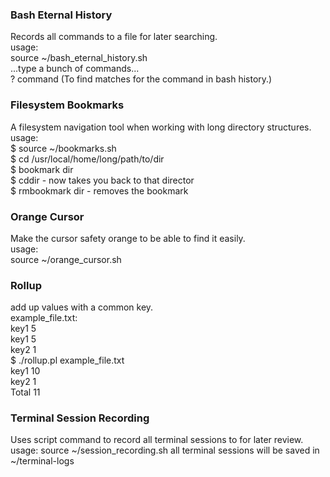 ### Bash Eternal History  
Records all commands to a file for later searching.  
usage:  
  source ~/bash_eternal_history.sh  
  ...type a bunch of commands...  
  ? command (To find matches for the command in bash history.)

### Filesystem Bookmarks
A filesystem navigation tool when working with long directory structures.  
usage:  
  $ source ~/bookmarks.sh  
  $ cd /usr/local/home/long/path/to/dir  
  $ bookmark dir  
  $ cddir - now takes you back to that director  
  $ rmbookmark dir - removes the bookmark  

### Orange Cursor  
Make the cursor safety orange to be able to find it easily.  
usage:  
  source ~/orange_cursor.sh  
  <cursor is now orange>  

### Rollup
add up values with a common key.  
  example_file.txt:  
    key1  5  
    key1  5  
    key2  1  
 $ ./rollup.pl example_file.txt  
    key1  10  
    key2  1  
    Total 11  

### Terminal Session Recording
Uses script command to record all terminal sessions to for later review.
usage:
    source ~/session_recording.sh
    all terminal sessions will be saved in ~/terminal-logs
